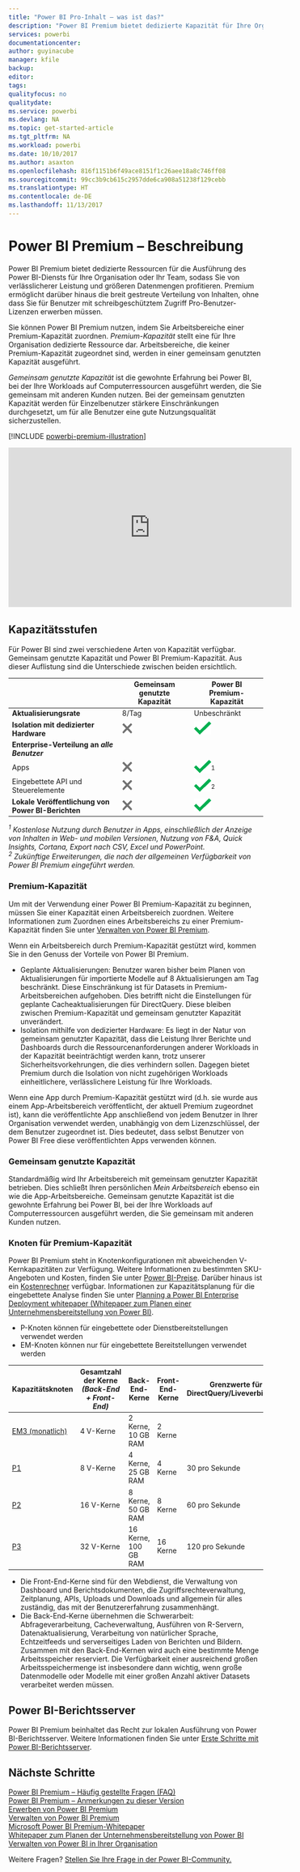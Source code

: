 ```yaml
---
title: "Power BI Pro-Inhalt – was ist das?"
description: "Power BI Premium bietet dedizierte Kapazität für Ihre Organisation oder Ihr Team, sodass Sie von verlässlicherer Leistung und größeren Datenmengen profitieren, ohne Benutzerlizenzen kaufen zu müssen."
services: powerbi
documentationcenter: 
author: guyinacube
manager: kfile
backup: 
editor: 
tags: 
qualityfocus: no
qualitydate: 
ms.service: powerbi
ms.devlang: NA
ms.topic: get-started-article
ms.tgt_pltfrm: NA
ms.workload: powerbi
ms.date: 10/10/2017
ms.author: asaxton
ms.openlocfilehash: 816f1151b6f49ace8151f1c26aee18a8c746ff08
ms.sourcegitcommit: 99cc3b9cb615c2957dde6ca908a51238f129cebb
ms.translationtype: HT
ms.contentlocale: de-DE
ms.lasthandoff: 11/13/2017
---
```

# <a name="power-bi-premium---what-is-it"></a>Power BI Premium – Beschreibung
Power BI Premium bietet dedizierte Ressourcen für die Ausführung des Power BI-Diensts für Ihre Organisation oder Ihr Team, sodass Sie von verlässlicherer Leistung und größeren Datenmengen profitieren. Premium ermöglicht darüber hinaus die breit gestreute Verteilung von Inhalten, ohne dass Sie für Benutzer mit schreibgeschütztem Zugriff Pro-Benutzer-Lizenzen erwerben müssen.

Sie können Power BI Premium nutzen, indem Sie Arbeitsbereiche einer Premium-Kapazität zuordnen. *Premium-Kapazität* stellt eine für Ihre Organisation dedizierte Ressource dar. Arbeitsbereiche, die keiner Premium-Kapazität zugeordnet sind, werden in einer gemeinsam genutzten Kapazität ausgeführt.

*Gemeinsam genutzte Kapazität* ist die gewohnte Erfahrung bei Power BI, bei der Ihre Workloads auf Computerressourcen ausgeführt werden, die Sie gemeinsam mit anderen Kunden nutzen. Bei der gemeinsam genutzten Kapazität werden für Einzelbenutzer stärkere Einschränkungen durchgesetzt, um für alle Benutzer eine gute Nutzungsqualität sicherzustellen.

[!INCLUDE [powerbi-premium-illustration](./includes/powerbi-premium-illustration.md)]

<iframe width="560" height="315" src="https://www.youtube.com/embed/lNQDkN0GXzU?rel=0&amp;showinfo=0" frameborder="0" allowfullscreen></iframe>

## <a name="capacity-tiers"></a>Kapazitätsstufen
Für Power BI sind zwei verschiedene Arten von Kapazität verfügbar. Gemeinsam genutzte Kapazität und Power BI Premium-Kapazität. Aus dieser Auflistung sind die Unterschiede zwischen beiden ersichtlich.

|  | Gemeinsam genutzte Kapazität | Power BI Premium-Kapazität |
| --- | --- | --- |
| **Aktualisierungsrate** |8/Tag |Unbeschränkt |
| **Isolation mit dedizierter Hardware** |![](media/service-premium/not-available.png "Nicht verfügbar") |![](media/service-premium/available.png "Verfügbar") |
| **Enterprise-Verteilung an** ***alle Benutzer*** | | |
| Apps |![](media/service-premium/not-available.png "Nicht verfügbar") |![](media/service-premium/available.png "Verfügbar")<sup>1</sup> |
| Eingebettete API und Steuerelemente |![](media/service-premium/not-available.png "Nicht verfügbar") |![](media/service-premium/available.png "Verfügbar")<sup>2</sup> |
| **Lokale Veröffentlichung von Power BI-Berichten** |![](media/service-premium/not-available.png "Nicht verfügbar") |![](media/service-premium/available.png "Verfügbar") |

*<sup>1</sup> Kostenlose Nutzung durch Benutzer in Apps, einschließlich der Anzeige von Inhalten in Web- und mobilen Versionen, Nutzung von F&A, Quick Insights, Cortana, Export nach CSV, Excel und PowerPoint.*  
*<sup>2</sup> Zukünftige Erweiterungen, die nach der allgemeinen Verfügbarkeit von Power BI Premium eingeführt werden.*

### <a name="premium-capacity"></a>Premium-Kapazität
Um mit der Verwendung einer Power BI Premium-Kapazität zu beginnen, müssen Sie einer Kapazität einen Arbeitsbereich zuordnen. Weitere Informationen zum Zuordnen eines Arbeitsbereichs zu einer Premium-Kapazität finden Sie unter [Verwalten von Power BI Premium](service-admin-premium-manage.md).

Wenn ein Arbeitsbereich durch Premium-Kapazität gestützt wird, kommen Sie in den Genuss der Vorteile von Power BI Premium.

* Geplante Aktualisierungen: Benutzer waren bisher beim Planen von Aktualisierungen für importierte Modelle auf 8 Aktualisierungen am Tag beschränkt. Diese Einschränkung ist für Datasets in Premium-Arbeitsbereichen aufgehoben. Dies betrifft nicht die Einstellungen für geplante Cacheaktualisierungen für DirectQuery. Diese bleiben zwischen Premium-Kapazität und gemeinsam genutzter Kapazität unverändert.
* Isolation mithilfe von dedizierter Hardware: Es liegt in der Natur von gemeinsam genutzter Kapazität, dass die Leistung Ihrer Berichte und Dashboards durch die Ressourcenanforderungen anderer Workloads in der Kapazität beeinträchtigt werden kann, trotz unserer Sicherheitsvorkehrungen, die dies verhindern sollen. Dagegen bietet Premium durch die Isolation von nicht zugehörigen Workloads einheitlichere, verlässlichere Leistung für Ihre Workloads.

Wenn eine App durch Premium-Kapazität gestützt wird (d.h. sie wurde aus einem App-Arbeitsbereich veröffentlicht, der aktuell Premium zugeordnet ist), kann die veröffentlichte App anschließend von jedem Benutzer in Ihrer Organisation verwendet werden, unabhängig von dem Lizenzschlüssel, der dem Benutzer zugeordnet ist. Dies bedeutet, dass selbst Benutzer von Power BI Free diese veröffentlichten Apps verwenden können.

### <a name="shared-capacity"></a>Gemeinsam genutzte Kapazität
Standardmäßig wird Ihr Arbeitsbereich mit gemeinsam genutzter Kapazität betrieben. Dies schließt Ihren persönlichen *Mein Arbeitsbereich* ebenso ein wie die App-Arbeitsbereiche. Gemeinsam genutzte Kapazität ist die gewohnte Erfahrung bei Power BI, bei der Ihre Workloads auf Computerressourcen ausgeführt werden, die Sie gemeinsam mit anderen Kunden nutzen.

<a name="premiumskus"/>

### <a name="premium-capacity-nodes"></a>Knoten für Premium-Kapazität
Power BI Premium steht in Knotenkonfigurationen mit abweichenden V-Kernkapazitäten zur Verfügung. Weitere Informationen zu bestimmten SKU-Angeboten und Kosten, finden Sie unter [Power BI-Preise](https://powerbi.microsoft.com/pricing/). Darüber hinaus ist ein [Kostenrechner](https://powerbi.microsoft.com/calculator/) verfügbar. Informationen zur Kapazitätsplanung für die eingebettete Analyse finden Sie unter [Planning a Power BI Enterprise Deployment whitepaper (Whitepaper zum Planen einer Unternehmensbereitstellung von Power BI)](https://aka.ms/pbienterprisedeploy).

* P-Knoten können für eingebettete oder Dienstbereitstellungen verwendet werden
* EM-Knoten können nur für eingebettete Bereitstellungen verwendet werden

| Kapazitätsknoten | Gesamtzahl der Kerne<br/>*(Back-End + Front-End)* | Back-End-Kerne | Front-End-Kerne | Grenzwerte für DirectQuery/Liveverbindung | Höchstzahl an Seitenladevorgängen zu Spitzenzeiten | Verfügbarkeit |
| --- | --- | --- | --- | --- | --- | --- |
| [EM3 (monatlich)](https://portal.office.com/SubscriptionDetails?OfferId=4004702D-749C-4F74-BF47-3048F1833780&adminportal=1) |4 V-Kerne |2 Kerne, 10 GB RAM |2 Kerne | |601–1.200 |Verfügbarkeit |
| [P1](https://portal.office.com/SubscriptionDetails?OfferId=b3ec5615-cc11-48de-967d-8d79f7cb0af1&adminportal=1) |8 V-Kerne |4 Kerne, 25 GB RAM |4 Kerne |30 pro Sekunde |1.201–2.400 |Verfügbar (auch [monatlich](https://portal.office.com/SubscriptionDetails?OfferId=E4C8EDD3-74A1-4D42-A738-C647972FBE81&adminportal=1)) |
| [P2](https://portal.office.com/SubscriptionDetails?OfferId=062F2AA7-B4BC-4B0E-980F-2072102D8605&adminportal=1) |16 V-Kerne |8 Kerne, 50 GB RAM |8 Kerne |60 pro Sekunde |2.401–4.800 |Verfügbarkeit |
| [P3](https://portal.office.com/SubscriptionDetails?OfferId=40c7d673-375c-42a1-84ca-f993a524fed0&adminportal=1) |32 V-Kerne |16 Kerne, 100 GB RAM |16 Kerne |120 pro Sekunde |4.801–9600 |Verfügbarkeit |

* Die Front-End-Kerne sind für den Webdienst, die Verwaltung von Dashboard und Berichtsdokumenten, die Zugriffsrechteverwaltung, Zeitplanung, APIs, Uploads und Downloads und allgemein für alles zuständig, das mit der Benutzererfahrung zusammenhängt.
* Die Back-End-Kerne übernehmen die Schwerarbeit: Abfrageverarbeitung, Cacheverwaltung, Ausführen von R-Servern, Datenaktualisierung, Verarbeitung von natürlicher Sprache, Echtzeitfeeds und serverseitiges Laden von Berichten und Bildern. Zusammen mit den Back-End-Kernen wird auch eine bestimmte Menge Arbeitsspeicher reserviert. Die Verfügbarkeit einer ausreichend großen Arbeitsspeichermenge ist insbesondere dann wichtig, wenn große Datenmodelle oder Modelle mit einer großen Anzahl aktiver Datasets verarbeitet werden müssen.

## <a name="power-bi-report-server"></a>Power BI-Berichtsserver
Power BI Premium beinhaltet das Recht zur lokalen Ausführung von Power BI-Berichtsserver. Weitere Informationen finden Sie unter [Erste Schritte mit Power BI-Berichtsserver](report-server/get-started.md).

## <a name="next-steps"></a>Nächste Schritte
[Power BI Premium – Häufig gestellte Fragen (FAQ)](service-premium-faq.md)  
[Power BI Premium – Anmerkungen zu dieser Version](service-premium-release-notes.md)  
[Erwerben von Power BI Premium](service-admin-premium-purchase.md)  
[Verwalten von Power BI Premium](service-admin-premium-manage.md)  
[Microsoft Power BI Premium-Whitepaper](https://aka.ms/pbipremiumwhitepaper)  
[Whitepaper zum Planen der Unternehmensbereitstellung von Power BI](https://aka.ms/pbienterprisedeploy)  
[Verwalten von Power BI in Ihrer Organisation](service-admin-administering-power-bi-in-your-organization.md)  

Weitere Fragen? [Stellen Sie Ihre Frage in der Power BI-Community.](https://community.powerbi.com/)

